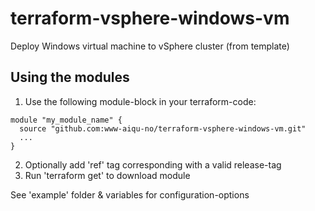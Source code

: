 # terraform-vsphere-windows-vm
Deploy Windows virtual machine to vSphere cluster (from template)

## Using the modules
1) Use the following module-block in your terraform-code:
```hcl
module "my_module_name" {
  source "github.com:www-aiqu-no/terraform-vsphere-windows-vm.git"
  ...
}
```
2) Optionally add 'ref' tag corresponding with a valid release-tag
3) Run 'terraform get' to download module

See 'example' folder & variables for configuration-options
